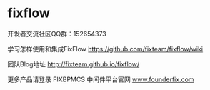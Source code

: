 fixflow
=======

开发者交流社区QQ群：152654373

学习怎样使用和集成FixFlow https://github.com/fixteam/fixflow/wiki

团队Blog地址 http://fixteam.github.io/fixflow/

更多产品请登录 FIXBPMCS 中间件平台官网 www.founderfix.com
